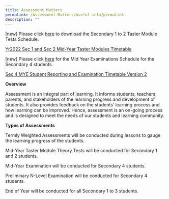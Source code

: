 ```yaml
---
title: Assessment Matters
permalink: /Assessment-Matters/useful-info/permalink
description: ""
---
```

\[new\] Please click [here](/files/Yr2022%20Sec%201%20and%20Sec%202%20Mid-Year%20Taster%20Modules%20Timetable.pdf) to download the Secondary 1 to 2 Taster Module Tests Schedule.

[Yr2022 Sec 1 and Sec 2 Mid-Year Taster Modules Timetable](/files/Yr2022%20Sec%201%20and%20Sec%202%20Mid-Year%20Taster%20Modules%20Timetable.pdf)

\[new\] Please click [here](/files/Sec%204%20MYE%20Student%20Reporting%20and%20Examination%20Timetable%20Version%202.pdf) for the Mid Year Examinations Schedule for the Secondary 4 students.

[Sec 4 MYE Student Reporting and Examination Timetable Version 2](/files/Sec%204%20MYE%20Student%20Reporting%20and%20Examination%20Timetable%20Version%202.pdf)


**Overview**

Assessment is an integral part of learning. It informs students, teachers, parents, and stakeholders of the learning progress and development of students. It also provides feedback on the students’ learning process and how learning can be improved. Hence, assessment is an on-going process and is designed to meet the needs of our students and learning community.

**Types of Assessments**

Termly Weighted Assessments will be conducted during lessons to gauge the learning progress of the students.

Mid-Year Taster Module Theory Tests will be conducted for Secondary 1 and 2 students.

Mid-Year Examination will be conducted for Secondary 4 students.

Preliminary N-Level Examination will be conducted for Secondary 4 students.

End of Year will be conducted for all Secondary 1 to 3 students.